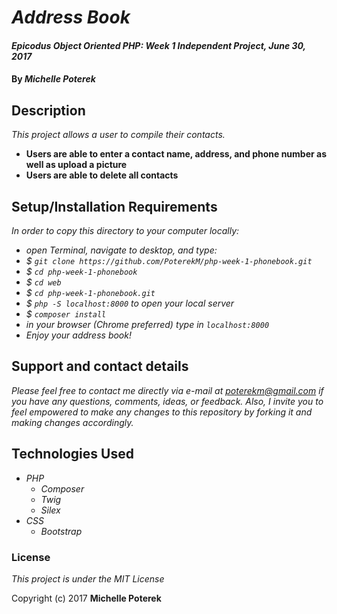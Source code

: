 # _Address Book_

#### _Epicodus Object Oriented PHP: Week 1 Independent Project, June 30, 2017_

#### By _**Michelle Poterek**_

## Description

_This project allows a user to compile their contacts._
* **Users are able to enter a contact name, address, and phone number as well as upload a picture**
* **Users are able to delete all contacts**




## Setup/Installation Requirements

_In order to copy this directory to your computer locally:_
* _open Terminal, navigate to desktop, and type:_
* _$ `git clone https://github.com/PoterekM/php-week-1-phonebook.git`_
* _$ `cd php-week-1-phonebook`_
* _$ `cd web`_
* _$ `cd php-week-1-phonebook.git`_
* _$ `php -S localhost:8000` to open your local server_
* _$ `composer install`_
* _in your browser (Chrome preferred) type in `localhost:8000`_
* _Enjoy your address book!_





## Support and contact details

_Please feel free to contact me directly via e-mail at poterekm@gmail.com if you have any questions, comments, ideas, or feedback. Also, I invite you to feel empowered to make any changes to this repository by forking it and making changes accordingly._

## Technologies Used

* _PHP_
    * _Composer_
    * _Twig_
    * _Silex_
* _CSS_
    * _Bootstrap_


### License

*This project is under the MIT License*

Copyright (c) 2017 **Michelle Poterek**
